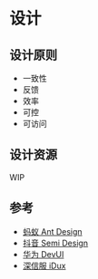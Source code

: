 # 设计

## 设计原则

- 一致性
- 反馈
- 效率
- 可控
- 可访问

## 设计资源

WIP

## 参考

- [蚂蚁 Ant Design](https://ant.design/docs/spec/introduce-cn)
- [抖音 Semi Design](https://semi.design/zh-CN/)
- [华为 DevUI](https://devui.design/home)
- [深信服 iDux](https://idux.site/)
